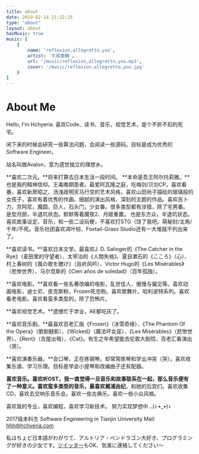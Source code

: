 ```yaml
---
title: about
date: 2019-02-14 21:22:25
type: "about"
layout: about
hasMusic: true
music: [
    {
        name: 'reflexion,allegretto,you',
        artist: '牛尾憲輔',
        url: '/music/reflexion,allegretto,you.mp3',
        cover: '/music/reflexion,allegretto,you.jpg'
    }
]
---
```


# About Me

Hello, I'm Hchyeria. 
喜欢Code、读书、音乐，视觉艺术，是个不折不扣的死宅。

闲下来的时候会研究一些算法问题，会阅读一些源码。目标是成为优秀的Software Engineer。

站名叫做Avalon，意为遗世独立的理想乡。

**喜欢二次元。**将来打算去日本生活一段时间。
**本命是吾王阿尔托莉雅。**也是我的精神信仰。王毒晚期患者。最爱阿瓦隆之庭，吃梅剑/贝剑CP。喜欢看番，喜欢新房昭之、汤浅政明天马行空的艺术风格，喜欢山田尚子描绘的玻璃般的女孩子，喜欢有着优秀的作画、细腻的演出风格、深刻的主题的作品。喜欢吉卜力，京阿尼，魔圆，巨人，石头门，少女番。很多类型都有涉猎，除了宅男番。
是型月厨，半退坑状态。默默等着魔夜2、月姬重置。
也是东方众，半退坑状态。喜欢故事设定、音乐，和一些二设玩梗，不喜欢打STG（饶了我吧。萌秘封/主角/千年/不死。音乐社团喜欢凋叶棕、Foxtail-Grass Studio还有一大堆就不列出来了。

**喜欢读书。**喜欢日本文学。最喜欢J. D. Salinger的《The Catcher in the Rye》（麦田里的守望者）、太宰治的《人間失格》、夏目漱石的《こころ》（心）、村上春树的《風の歌を聴け》（且听风吟）、Victor Hugo的《Les Misérables》（悲惨世界）、马尔克斯的《Cien años de soledad》（百年孤独）。

**喜欢电影。**喜欢看一些名著改编的电影，乱世佳人、傲慢与偏见等。喜欢动画电影，迪士尼、皮克斯粉，Frozen死忠粉。喜欢歌舞片、哈利波特系列。喜欢看老电影。喜欢看蛮多类型的，除了恐怖片。

**喜欢视觉艺术。**遗憾忙于学业，AE都吃灰了。

**喜欢音乐剧。**最喜欢百老汇版《Frozen》（冰雪奇缘）、《The Phantom Of the Opera》（歌剧魅影）、《Wicked》（魔法坏女巫）、《Les Misérables》（悲惨世界）、《Rent》（吉屋出租）、《Cat》。有生之年希望能去伦敦大剧院，百老汇看演出（哭）。

**喜欢演奏乐器。**会口琴，正在练钢琴。却常常练琴和学业冲突（哭）。喜欢收集乐谱、学习乐理。目标是学会小提琴和改编曲子还有配器。

**喜欢音乐。**喜欢听OST，我一直觉得一旦音乐和故事联系在一起，那么音乐便有了一种意义。喜欢蛮多类型的音乐，最喜欢**梶浦由纪**，和她的后宫们。喜欢收集CD，喜欢去交响乐音乐会。喜欢一些古典乐。喜欢一些小众风格。

喜欢我的专业，喜欢编程，喜欢学习新技术。
努力实现梦想中...(ง •_•)ง

2017级本科生
Software Engineering in Tianjin University
Mail: hhh@hchyeria.com

私はちょど日本語がわがりて、アルトリア・ペンドラゴン大好き、プログラミングが好きの少女です。[ツイッター](https://twitter.com/ryoogikizuna)もOK、気楽に連絡してください～
